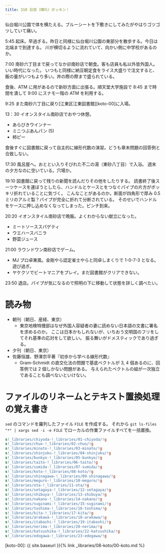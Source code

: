 ```yaml
---
title: 310 日目（晴れ）ポッキン！
---
```


仙台堀川公園で体を横たえる。ブルーシートを下敷きにしてみたがやはりゴツゴツしていて痛い。

5:45 起床。早過ぎる。昨日と同様に仙台堀川公園の東部分を散歩する。今日は北端まで到達する。
川が横切るように流れていて、向かい側に中学校があるのか。

7:00 南砂六丁目まで戻ってなか卯南砂店で朝食。客も店員も私以外皆外国人。いい時代になった。
いつもと同様に納豆朝定食をライス大盛りで注文すると、飯の量がいつもより多い。丼の際の際まで盛られている。

食後、ATM に用があるので新砂方面に出張る。順天堂大学施設で 8:45 まで時間を潰して
9:00 にスナモ一階の ATM を利用する。

9:25 また南砂六丁目に戻り[江東区江東図書館][koto-00]に入場。

13：30 イオンスタイル南砂店でおやつ休憩。
* あらびきウインナー
* ミニつぶあんパン (5)
* 柿ピー

食後すぐに図書館に戻って自主的に線形代数の演習。どうも章末問題の回答例と合致しない。

17:30 風呂屋へ。おととい入りそびれた不二の湯（東砂八丁目）で入浴。
週末の夕方なのに空いている。穴場か。

19:10 図書館に戻って残りの新聞を読んだりその他をしたりする。
読書終了後スーツケースを運ぼうとしたら、ハンドルとケースとをつなぐパイプの片方がポッキリ折れていることに気づく。
こんなことがあるのか。断面が四角形で厚み 0.5 ミリのアルミ製？パイプが完全に折れて分断されている。
そのせいでハンドルをケースに押し込めなくなってしまった。ピンチ到来。

20:20 イオンスタイル南砂店で晩飯。よくわからない献立になった。
* ミートソーススパゲティ
* ウエハースバニラ
* 野菜ジュース

21:00 ラウンドワン南砂店でゲーム。
* MJ プロ卓東風。金剛やら認定雀士やらと同卓しまくりで 1-0-7-3 となる。遊び過ぎ。
* ヤケクソでビートマニアをプレイ。まだ図書館がクリアできない。

23:50 退店。パイプが気になるので照明の下に移動して状態を詳しく調べたい。

# 読み物

* 朝刊（朝日、産経、東京）
  * 東京地検特捜部はなぜ外国人容疑者の妻に読めない日本語の文書に署名を求めるのか。
    ここは日本かもしれないが、いちおう文明国のフリをしてそれ基準の応対をして欲しい。
    振る舞いがドメスティックであり過ぎる。
* 夕刊（朝日、東京）
* 佐藤恒雄、野澤宗平著『初歩から学べる線形代数』
  * Gram-Schmidt の直交化法の問題で基底ベクトルが 3, 4 個あるのに、回答例では 2 個しかない問題がある。
    与えられたベクトルの組が一次独立であることも調べないといけない。

# ファイルのリネームとテキスト置換処理の覚え書き

`sed` のコマンドを羅列したファイル `FILE` を作成する。
それから `git ls-files "*" | xargs sed -i -e FILE` でローカルの作業ファイルすべてを一括置換。

```sed
s!_libraries/chiyoda-!_libraries/01-chiyoda/!g
s!_libraries/chuo-!_libraries/02-chuo/!g
s!_libraries/minato-!_libraries/03-minato/!g
s!_libraries/shinjuku-!_libraries/04-shinjuku/!g
s!_libraries/bunkyo-!_libraries/05-bunkyo/!g
s!_libraries/taito-!_libraries/06-taito/!g
s!_libraries/sumida-!_libraries/07-sumida/!g
s!_libraries/koto-!_libraries/08-koto/!g
s!_libraries/shinagawa-!_libraries/09-shinagawa/!g
s!_libraries/meguro-!_libraries/10-meguro/!g
s!_libraries/ota-!_libraries/11-ota/!g
s!_libraries/setagaya-!_libraries/12-setagaya/!g
s!_libraries/shibuya-!_libraries/13-shibuya/!g
s!_libraries/nakano-!_libraries/14-nakano/!g
s!_libraries/suginami-!_libraries/15-suginami/!g
s!_libraries/toshima-!_libraries/16-toshima/!g
s!_libraries/kita-!_libraries/17-kita/!g
s!_libraries/arakawa-!_libraries/18-arakawa/!g
s!_libraries/itabashi-!_libraries/19-itabashi/!g
s!_libraries/nerima-!_libraries/20-nerima/!g
s!_libraries/katsushika-!_libraries/22-katsushika/!g
s!_libraries/edogawa-!_libraries/23-edogawa/!g
```

[koto-00]: {{ site.baseurl }}{% link _libraries/08-koto/00-koto.md %}
